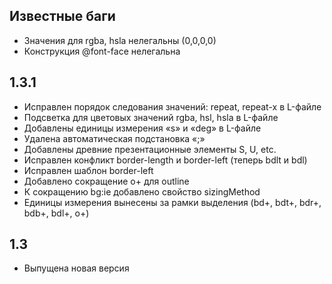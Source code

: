 ## Известные баги ##

  * Значения для rgba, hsla нелегальны (0,0,0,0)
  * Конструкция @font-face нелегальна

## 1.3.1 ##

  * Исправлен порядок следования значений: repeat, repeat-x в L-файле
  * Подсветка для цветовых значений rgba, hsl, hsla в L-файле
  * Добавлены единицы измерения «s» и «deg» в L-файле
  * Удалена автоматическая подстановка «;»
  * Добавлены древние презентационные элементы S, U, etc.
  * Исправлен конфликт border-length и border-left (теперь bdlt и bdl)
  * Исправлен шаблон border-left
  * Добавлено сокращение o+ для outline
  * К сокращению bg:ie добавлено свойство sizingMethod
  * Единицы измерения вынесены за рамки выделения (bd+, bdt+, bdr+, bdb+, bdl+, o+)

## 1.3 ##

  * Выпущена новая версия